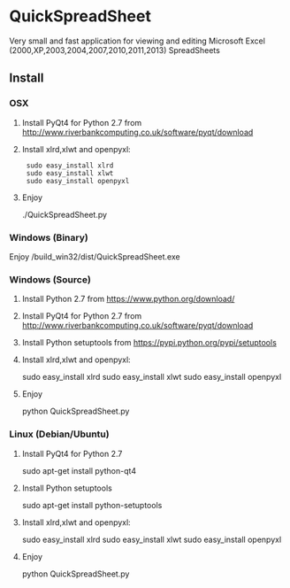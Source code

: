 QuickSpreadSheet
================

Very small and fast application for viewing and editing Microsoft Excel (2000,XP,2003,2004,2007,2010,2011,2013) SpreadSheets

 Install 
---------

### OSX
1. Install PyQt4 for Python 2.7 from http://www.riverbankcomputing.co.uk/software/pyqt/download
2. Install xlrd,xlwt and openpyxl:


        sudo easy_install xlrd
        sudo easy_install xlwt
        sudo easy_install openpyxl


3. Enjoy

    ./QuickSpreadSheet.py
        
### Windows (Binary)

Enjoy /build_win32/dist/QuickSpreadSheet.exe

### Windows (Source)

1. Install Python 2.7 from https://www.python.org/download/
2. Install PyQt4 for Python 2.7 from http://www.riverbankcomputing.co.uk/software/pyqt/download
3. Install Python setuptools from https://pypi.python.org/pypi/setuptools
4. Install xlrd,xlwt and openpyxl:

    sudo easy_install xlrd
    sudo easy_install xlwt
    sudo easy_install openpyxl

5. Enjoy

    python QuickSpreadSheet.py
        
### Linux (Debian/Ubuntu)
1. Install PyQt4 for Python 2.7
    
    sudo apt-get install python-qt4
    
3. Install Python setuptools

    sudo apt-get install python-setuptools

4. Install xlrd,xlwt and openpyxl:

    sudo easy_install xlrd
    sudo easy_install xlwt
    sudo easy_install openpyxl

5. Enjoy

    python QuickSpreadSheet.py
